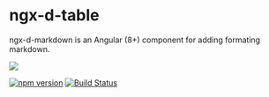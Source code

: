 # ngx-d-table

ngx-d-markdown is an Angular (8+) component for adding formating markdown.

[![][dex-img]][dex]

[dex-img]: https://dataexpertsgroup.com/img/dex_web_logo.png
[dex]: https://dataexpertsgroup.com
[d-table-demo]: ./assets/d-table-demo-1.gif

[![npm version](https://badge.fury.io/js/ngx-d-markdown.svg)](https://www.npmjs.com/package/ngx-d-markdown)
[![Build Status](https://travis-ci.org/DataExperts/ngx-d-markdown.svg?branch=master)](https://travis-ci.org/DataExperts/ngx-d-markdown)
